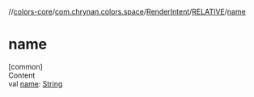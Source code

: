 //[colors-core](../../../../index.md)/[com.chrynan.colors.space](../../index.md)/[RenderIntent](../index.md)/[RELATIVE](index.md)/[name](name.md)



# name  
[common]  
Content  
val [name](name.md): [String](https://kotlinlang.org/api/latest/jvm/stdlib/kotlin/-string/index.html)  



